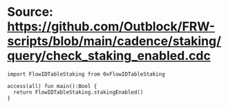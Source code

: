# Source: https://github.com/Outblock/FRW-scripts/blob/main/cadence/staking/query/check_staking_enabled.cdc

```
import FlowIDTableStaking from 0xFlowIDTableStaking

access(all) fun main():Bool {
  return FlowIDTableStaking.stakingEnabled()
}
```